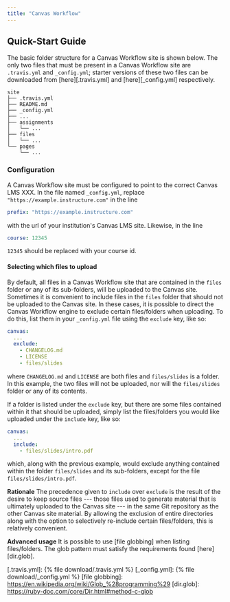 ```yaml
---
title: "Canvas Workflow"
---
```


## Quick-Start Guide

The basic folder structure for a Canvas Workflow site is shown below. The only
two files that must be present in a Canvas Workflow site are `.travis.yml` and
`_config.yml`; starter versions of these two files can be downloaded from
[here][.travis.yml] and [here][_config.yml] respectively.       

```
site
├── .travis.yml
├── README.md
├── _config.yml
├── ...
├── assignments
│   └── ...
├── files
│   └── ...
└── pages
    └── ...
```

### Configuration

A Canvas Workflow site must be configured to point to the correct Canvas LMS
XXX. In the file named `_config.yml`, replace
`"https://example.instructure.com"` in the line

```yaml
prefix: "https://example.instructure.com"
```

with the url of your institution's Canvas LMS site. Likewise, in the line

```yaml
course: 12345
```

`12345` should be replaced with your course id.  

#### Selecting which files to upload

By default, all files in a Canvas Workflow site that are contained in the
`files` folder or any of its sub-folders, will be uploaded to the  Canvas site.
Sometimes it is convenient to include files in the `files` folder that should
not be uploaded to the Canvas site. In these cases, it is possible to direct the
Canvas Workflow engine to exclude certain files/folders when uploading. To do
this, list them in your `_config.yml` file using the `exclude` key, like so:  

```yaml
canvas:
  ...
  exclude:
    - CHANGELOG.md
    - LICENSE
    - files/slides
```

where `CHANGELOG.md` and `LICENSE` are both files and `files/slides` is a
folder. In this example, the two files will not be uploaded, nor will the
`files/slides` folder or any of its contents.   

If a folder is listed under the `exclude` key, but there are some files
contained within it that should be uploaded, simply list the files/folders you
would like uploaded under the `include` key, like so:

```yaml
canvas:
  ...
  include:
    - files/slides/intro.pdf
```

which, along with the previous example, would exclude anything contained within
the folder `files/slides` and its sub-folders, except for the file
`files/slides/intro.pdf`.

**Rationale** The precedence given to `include` over `exclude` is the result of
the desire to keep source files --- those files used to generate material that
is ultimately uploaded to the Canvas site --- in the same Git repository as the
other Canvas site material. By allowing the exclusion of entire directories
along with the option to selectively re-include certain files/folders, this is
relatively convenient.

**Advanced usage** It is possible to use [file globbing] when listing
files/folders. The glob pattern must satisfy the requirements found
[here][dir.glob].

[.travis.yml]: {% file download/.travis.yml %}
[_config.yml]: {% file download/_config.yml %}
[file globbing]: https://en.wikipedia.org/wiki/Glob_%28programming%29
[dir.glob]: https://ruby-doc.com/core/Dir.html#method-c-glob
